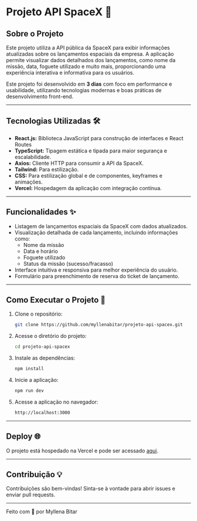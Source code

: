 # Projeto API SpaceX 🚀

## Sobre o Projeto
Este projeto utiliza a API pública da SpaceX para exibir informações atualizadas sobre os lançamentos espaciais da empresa. A aplicação permite visualizar dados detalhados dos lançamentos, como nome da missão, data, foguete utilizado e muito mais, proporcionando uma experiência interativa e informativa para os usuários.

Este projeto foi desenvolvido em **3 dias** com foco em performance e usabilidade, utilizando tecnologias modernas e boas práticas de desenvolvimento front-end.

---

## Tecnologias Utilizadas 🛠️

- **React.js:** Biblioteca JavaScript para construção de interfaces e React Routes
- **TypeScript:** Tipagem estática e tipada para maior segurança e escalabilidade.
- **Axios:** Cliente HTTP para consumir a API da SpaceX.
- **Tailwind:** Para estilização.
- **CSS:** Para estilização global e de componentes, keyframes e animações.
- **Vercel:** Hospedagem da aplicação com integração contínua.

---

## Funcionalidades ✨

- Listagem de lançamentos espaciais da SpaceX com dados atualizados.
- Visualização detalhada de cada lançamento, incluindo informações como:
  - Nome da missão
  - Data e horário
  - Foguete utilizado
  - Status da missão (sucesso/fracasso)
- Interface intuitiva e responsiva para melhor experiência do usuário.
- Formulário para preenchimento de reserva do ticket de lançamento.

---

## Como Executar o Projeto 🚀

1. Clone o repositório:
   ```bash
   git clone https://github.com/myllenabitar/projeto-api-spacex.git
   ```

2. Acesse o diretório do projeto:
   ```bash
   cd projeto-api-spacex
   ```

3. Instale as dependências:
   ```bash
   npm install
   ```

4. Inicie a aplicação:
   ```bash
   npm run dev
   ```

5. Acesse a aplicação no navegador:
   ```bash
   http://localhost:3000
   ```

---

## Deploy 🌐

O projeto está hospedado na Vercel e pode ser acessado [aqui](https://projeto-api-spacex.vercel.app/).

---

## Contribuição 💡

Contribuições são bem-vindas! Sinta-se à vontade para abrir issues e enviar pull requests.

---

Feito com 💙 por Myllena Bitar

